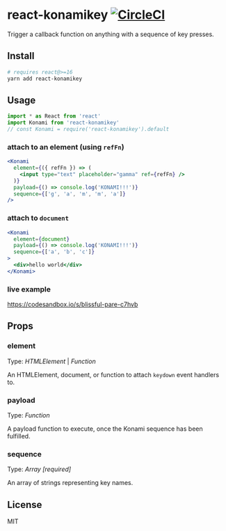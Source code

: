 # react-konamikey [![CircleCI](https://circleci.com/gh/moimikey/react-konamikey/tree/master.svg?style=svg)](https://circleci.com/gh/moimikey/react-konamikey/tree/master)

Trigger a callback function on anything with a sequence of key presses.

## Install

```bash
# requires react@>=16
yarn add react-konamikey
```

## Usage
```jsx
import * as React from 'react'
import Konami from 'react-konamikey'
// const Konami = require('react-konamikey').default
```

### attach to an element (using `refFn`)

```jsx
<Konami
  element={({ refFn }) => (
    <input type="text" placeholder="gamma" ref={refFn} />
  )}
  payload={() => console.log('KONAMI!!!')}
  sequence={['g', 'a', 'm', 'm', 'a']}
/>
```

### attach to `document`

```jsx
<Konami
  element={document}
  payload={() => console.log('KONAMI!!!')}
  sequence={['a', 'b', 'c']}
>
  <div>hello world</div>
</Konami>
```

### live example

https://codesandbox.io/s/blissful-pare-c7hvb

## Props

### element

Type: _HTMLElement_ | _Function_

An HTMLElement, document, or function to attach `keydown` event handlers to.

### payload

Type: _Function_

A payload function to execute, once the Konami sequence has been fulfilled.

### sequence

Type: _Array [required]_

An array of strings representing key names.


## License

MIT
